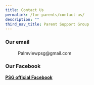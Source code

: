 ```yaml
---
title: Contact Us
permalink: /for-parents/contact-us/
description: ""
third_nav_title: Parent Support Group
---
```

### Our email

<figure> <figcaption> Palmviewpsg@gmail.com </figcaption> </figure>

### Our Facebook

 **[PSG official Facebook](https://www.facebook.com/psgatpalmviewpri)**